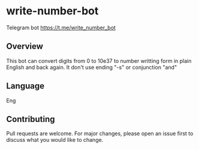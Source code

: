 # write-number-bot
Telegram bot https://t.me/write_number_bot

## Overview
This bot can convert digits from 0 to 10e37 to number writting form in plain English and back again. It don't use ending "-s" or conjunction "and"

## Language
Eng

## Contributing
Pull requests are welcome. For major changes, please open an issue first to discuss what you would like to change.
